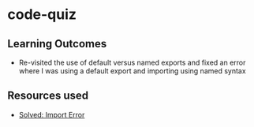 # code-quiz

## Learning Outcomes

- Re-visited the use of default versus named exports and fixed an error where I was using a default export and importing using named syntax

## Resources used

- [Solved: Import Error](https://www.sharooq.com/solved-attempted-import-error-something-is-not-imported-from-some-file)
